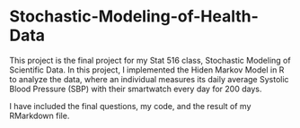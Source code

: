 # Stochastic-Modeling-of-Health-Data

This project is the final project for my Stat 516 class, Stochastic Modeling of Scientific Data. In this project, I implemented the Hiden Markov Model in R to analyze the data, where an individual measures its daily average Systolic Blood Pressure (SBP) with their smartwatch every day for 200 days.

I have included the final questions, my code, and the result of my RMarkdown file.
